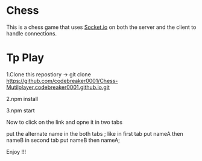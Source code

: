 # Chess

This is a chess game that uses [Socket.io](https://socket.io/) on both the server and the client to handle connections.  

# Tp Play 

1.Clone this repostiory -> git clone https://github.com/codebreaker0001/Chess-Mutilplayer.codebreaker0001.github.io.git

2.npm install 

3.npm start

Now to click on the link and opne it in two tabs 

put the alternate name in the both tabs ;
like in first tab put nameA then nameB
in second tab put nameB then nameA;

Enjoy !!!



